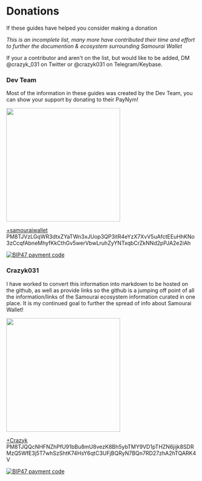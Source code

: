 # Donations

If these guides have helped you consider making a donation

_This is an incomplete list, many more have contributed their time and effort to further the documention & ecosystem surrounding Samourai Wallet_

If your a contributor and aren't on the list, but would like to be added, DM @crazyk_031 on Twitter or @crazyk031 on Telegram/Keybase. 


### Dev Team

Most of the information in these guides was created by the Dev Team, you can show your support by donating to their PayNym! 

<img src="https://paynym.is/PM8TJVzLGqWR3dtxZYaTWn3xJUop3QP3itR4eYzX7XvV5uAfctEEuHhKNo3zCcqfAbneMhyfKkCthGv5werVbwLruhZyYNTxqbCrZkNNd2pPJA2e2iAh/avatar" width="300" height="300" /> 


[+samouraiwallet](https://paynym.is/+samouraiwallet) 
PM8TJVzLGqWR3dtxZYaTWn3xJUop3QP3itR4eYzX7XvV5uAfctEEuHhKNo3zCcqfAbneMhyfKkCthGv5werVbwLruhZyYNTxqbCrZkNNd2pPJA2e2iAh

[![BIP47 payment code](http://api.qrserver.com/v1/create-qr-code/?color=000000&bgcolor=FFFFFF&data=PM8TJVzLGqWR3dtxZYaTWn3xJUop3QP3itR4eYzX7XvV5uAfctEEuHhKNo3zCcqfAbneMhyfKkCthGv5werVbwLruhZyYNTxqbCrZkNNd2pPJA2e2iAh&qzone=1&margin=0&size=200x200&ecc=L)](https://paynym.is/+samouraiwallet)

### Crazyk031

I have worked to convert this information into markdown to be hosted on the github, as well as provide links so the github is a jumping off point of all the information/links of the Samourai ecosystem information curated in one place. It is my continued goal to further the spread of info about Samourai Wallet! 


<img src="https://paynym.is/PM8TJQQcNHFNZhPfU91bBu8mU8vezK8Bh5ybTMY9VD1pTHZN6jijk8SDRMzQ5WfE3j5T7whSzShtK74HsY6qtC3UFjBQRyN7BQn7RD27zhA2hTQARK4V/avatar" width="300" height="300" /> 

[+Crazyk](https://paynym.is/+Crazyk) 
PM8TJQQcNHFNZhPfU91bBu8mU8vezK8Bh5ybTMY9VD1pTHZN6jijk8SDRMzQ5WfE3j5T7whSzShtK74HsY6qtC3UFjBQRyN7BQn7RD27zhA2hTQARK4V

[![BIP47 payment code](http://api.qrserver.com/v1/create-qr-code/?color=000000&bgcolor=FFFFFF&data=PM8TJQQcNHFNZhPfU91bBu8mU8vezK8Bh5ybTMY9VD1pTHZN6jijk8SDRMzQ5WfE3j5T7whSzShtK74HsY6qtC3UFjBQRyN7BQn7RD27zhA2hTQARK4V&qzone=1&margin=0&size=200x200&ecc=L)](https://paynym.is/+Crazyk)
